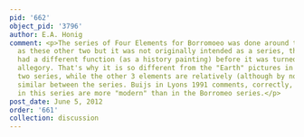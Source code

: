```yaml
---
pid: '662'
object_pid: '3796'
author: E.A. Honig
comment: <p>The series of Four Elements for Borromoeo was done around the same time
  as these other two but it was not originally intended as a series, that is, "Earth"
  had a different function (as a history painting) before it was turned into an element
  allegory. That's why it is so different from the "Earth" pictures in the the other
  two series, while the other 3 elements are relatively (although by no means entirely)
  similar between the series. Buijs in Lyons 1991 comments, correctly, that the landscapes
  in this series are more "modern" than in the Borromeo series.</p>
post_date: June 5, 2012
order: '661'
collection: discussion
---
```

